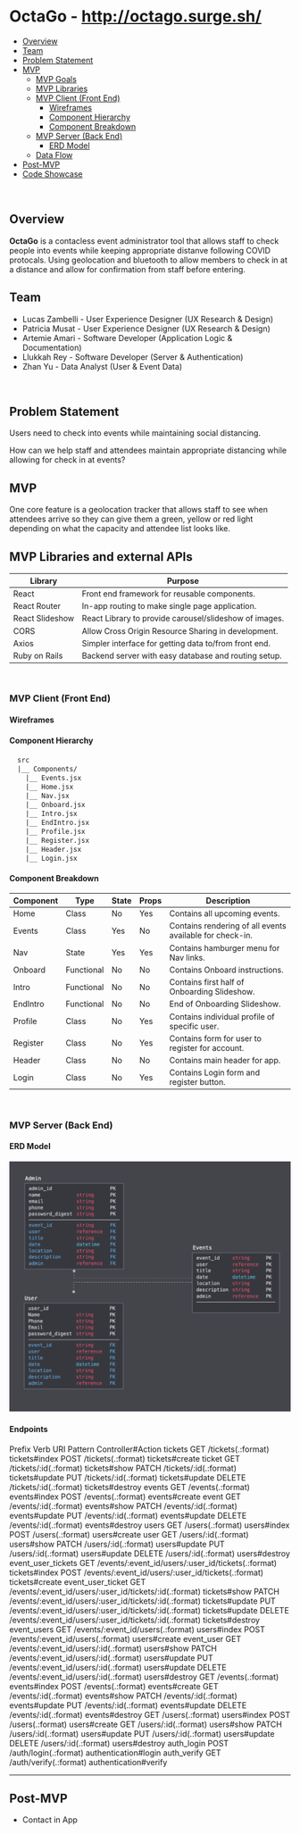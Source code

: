 # OctaGo - http://octago.surge.sh/

- [Overview](#Overview)
- [Team](#Team)
- [Problem Statement](#Problem-Statement)
- [MVP](#MVP)
	- [MVP Goals](#MVP-Goals)
	- [MVP Libraries](#MVP-Libraries)
	- [MVP Client (Front End)](#MVP-Client-Front-End)
		- [Wireframes](#Wireframes)
		- [Component Hierarchy](#Component-Hierarchy)
		- [Component Breakdown](#Component-Breakdown)
	- [MVP Server (Back End)](#MVP-Server-Back-End)
		- [ERD Model](#ERD-Model)
	- [Data Flow](#Data-Flow)
- [Post-MVP](#Post-MVP)
- [Code Showcase](#Code-Showcase)

<br>

## Overview

**OctaGo** is a contacless event administrator tool that allows staff to check people into events while keeping appropriate distanve following COVID protocals. Using geolocation and bluetooth to allow members to check in at a distance and allow for confirmation from staff before entering.
<br>

## Team

- Lucas Zambelli - User Experience Designer (UX Research & Design)
- Patricia Musat - User Experience Designer (UX Research & Design)
- Artemie Amari - Software Developer (Application Logic & Documentation)
- Llukkah Rey - Software Developer (Server & Authentication)
- Zhan Yu - Data Analyst (User & Event Data)

<br>

## Problem Statement 
Users need to check into events while maintaining social distancing.

How can we help staff and attendees maintain appropriate distancing while allowing for check in at events?
<br>

## MVP

One core feature is a geolocation tracker that allows staff to see when attendees arrive so they can give them a green, yellow or red light depending on what the capacity and attendee list looks like.
 
## MVP Libraries and external APIs
| Library | Purpose |
| ------------ | ------------ |
React | Front end framework for reusable components. |
React Router | In-app routing to make single page application.|
React Slideshow | React Library to provide carousel/slideshow of images.|
CORS | Allow Cross Origin Resource Sharing in development. |
Axios | Simpler interface for getting data to/from front end. |
Ruby on Rails | Backend server with easy database and routing setup. |
<br>

### MVP Client (Front End)

#### Wireframes


#### Component Hierarchy

      src
      |__ Components/
        |__ Events.jsx
        |__ Home.jsx
        |__ Nav.jsx
        |__ Onboard.jsx
        |__ Intro.jsx
        |__ EndIntro.jsx
        |__ Profile.jsx
        |__ Register.jsx
        |__ Header.jsx
        |__ Login.jsx
#### Component Breakdown
Component | Type | State | Props | Description
------------ | ------------- | ------------ | ------------- | ------------ |
Home | Class | No | Yes | Contains all upcoming events. |
Events | Class | Yes | No | Contains rendering of all events available for check-in. |
Nav | State | Yes | Yes | Contains hamburger menu for Nav links. |
Onboard | Functional | No | No | Contains Onboard instructions. |
Intro | Functional | No | No | Contains first half of Onboarding Slideshow. |
EndIntro | Functional | No | No | End of Onboarding Slideshow. |
Profile | Class | No | Yes | Contains individual profile of specific user. |
Register | Class | No | Yes | Contains form for user to register for account. |
Header | Class | No | No | Contains main header for app. |
Login | Class | No | Yes | Contains Login form and register button.  |
<br>

### MVP Server (Back End)

#### ERD Model
![Database Design](./docs/Databasedesign.png)

#### Endpoints
  Prefix Verb   URI Pattern                                                                              Controller#Action
                              tickets GET    /tickets(.:format)                                                                       tickets#index
                                      POST   /tickets(.:format)                                                                       tickets#create
                               ticket GET    /tickets/:id(.:format)                                                                   tickets#show
                                      PATCH  /tickets/:id(.:format)                                                                   tickets#update
                                      PUT    /tickets/:id(.:format)                                                                   tickets#update
                                      DELETE /tickets/:id(.:format)                                                                   tickets#destroy
                               events GET    /events(.:format)                                                                        events#index
                                      POST   /events(.:format)                                                                        events#create
                                event GET    /events/:id(.:format)                                                                    events#show
                                      PATCH  /events/:id(.:format)                                                                    events#update
                                      PUT    /events/:id(.:format)                                                                    events#update
                                      DELETE /events/:id(.:format)                                                                    events#destroy
                                users GET    /users(.:format)                                                                         users#index
                                      POST   /users(.:format)                                                                         users#create
                                 user GET    /users/:id(.:format)                                                                     users#show
                                      PATCH  /users/:id(.:format)                                                                     users#update
                                      PUT    /users/:id(.:format)                                                                     users#update
                                      DELETE /users/:id(.:format)                                                                     users#destroy
                   event_user_tickets GET    /events/:event_id/users/:user_id/tickets(.:format)                                       tickets#index
                                      POST   /events/:event_id/users/:user_id/tickets(.:format)                                       tickets#create
                    event_user_ticket GET    /events/:event_id/users/:user_id/tickets/:id(.:format)                                   tickets#show
                                      PATCH  /events/:event_id/users/:user_id/tickets/:id(.:format)                                   tickets#update
                                      PUT    /events/:event_id/users/:user_id/tickets/:id(.:format)                                   tickets#update
                                      DELETE /events/:event_id/users/:user_id/tickets/:id(.:format)                                   tickets#destroy
                          event_users GET    /events/:event_id/users(.:format)                                                        users#index
                                      POST   /events/:event_id/users(.:format)                                                        users#create
                           event_user GET    /events/:event_id/users/:id(.:format)                                                    users#show
                                      PATCH  /events/:event_id/users/:id(.:format)                                                    users#update
                                      PUT    /events/:event_id/users/:id(.:format)                                                    users#update
                                      DELETE /events/:event_id/users/:id(.:format)                                                    users#destroy
                                      GET    /events(.:format)                                                                        events#index
                                      POST   /events(.:format)                                                                        events#create
                                      GET    /events/:id(.:format)                                                                    events#show
                                      PATCH  /events/:id(.:format)                                                                    events#update
                                      PUT    /events/:id(.:format)                                                                    events#update
                                      DELETE /events/:id(.:format)                                                                    events#destroy
                                      GET    /users(.:format)                                                                         users#index
                                      POST   /users(.:format)                                                                         users#create
                                      GET    /users/:id(.:format)                                                                     users#show
                                      PATCH  /users/:id(.:format)                                                                     users#update
                                      PUT    /users/:id(.:format)                                                                     users#update
                                      DELETE /users/:id(.:format)                                                                     users#destroy
                           auth_login POST   /auth/login(.:format)                                                                    authentication#login
                          auth_verify GET    /auth/verify(.:format)                                                                   authentication#verify


***

## Post-MVP

- Contact in App


